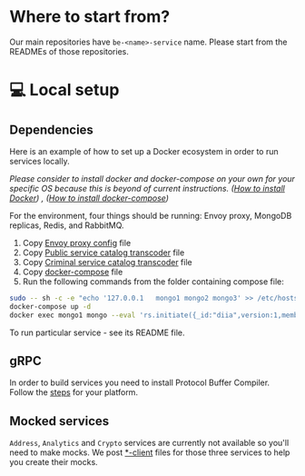 # Where to start from?
Our main repositories have `be-<name>-service` name. Please start from the READMEs of those repositories.

# 💻 Local setup

## Dependencies
Here is an example of how to set up a Docker ecosystem in order to run services locally.

_Please consider to install docker and docker-compose on your own for your specific OS because this is beyond of current instructions. ([How to install Docker](https://docs.docker.com/engine/install)) , ([How to install docker-compose](https://docs.docker.com/compose/install/))_

For the environment, four things should be running: Envoy proxy, MongoDB replicas, Redis, and RabbitMQ.

1. Copy [Envoy proxy config](backend/envoy.yaml) file
2. Copy [Public service catalog transcoder](backend/public-service-catalog.pb) file
3. Copy [Criminal service catalog transcoder](backend/criminal-cert-service.pb) file
4. Copy [docker-compose](backend/docker-compose.yaml) file
5. Run the following commands from the folder containing compose file:
```bash
sudo -- sh -c -e "echo '127.0.0.1	mongo1 mongo2 mongo3' >> /etc/hosts"
docker-compose up -d
docker exec mongo1 mongo --eval 'rs.initiate({_id:"diia",version:1,members:[{_id:1,host:"mongo1:27017",priority:2},{_id:2,host:"mongo2:27017",priority:1},{_id:3,host:"mongo3:27017",priority:1}]}, { force: true })'
```

To run particular service - see its README file.

## gRPC
In order to build services you need to install Protocol Buffer Compiler. Follow the [steps](https://grpc.io/docs/protoc-installation/) for your platform.


## Mocked services
`Address`, `Analytics` and `Crypto` services are currently not available so you'll need to make mocks. We post [*-client](clients/) files for those three services to help you create their mocks.
